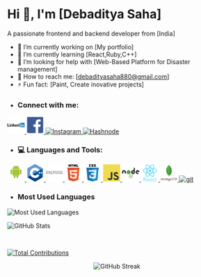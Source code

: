 # Hi 👋, I'm [Debaditya Saha]

A passionate frontend and backend developer from [India]



- 🔭 I’m currently working on [My portfolio]
- 🌱 I’m currently learning [React,Ruby,C++]
- 🤔 I’m looking for help with [Web-Based Platform for Disaster management]
- 👯 How to reach me: [debadityasaha880@gmail.com]
- ⚡ Fun fact: [Paint, Create inovative projects]
- ### Connect with me:

<p align="left">
    <a href="https://www.linkedin.com/in/YOUR-LINKEDIN-USERNAME" target="_blank" rel="noreferrer">
        <img src="https://raw.githubusercontent.com/devicons/devicon/master/icons/linkedin/linkedin-original-wordmark.svg" alt="LinkedIn" width="40" height="40"/>
    </a>
    <a href="https://www.facebook.com/YOUR-FACEBOOK-USERNAME" target="_blank" rel="noreferrer">
        <img src="https://raw.githubusercontent.com/devicons/devicon/master/icons/facebook/facebook-original.svg" alt="Facebook" width="40" height="40"/>
    </a>
    <a href="https://www.instagram.com/YOUR-INSTAGRAM-USERNAME" target="_blank" rel="noreferrer">
        <img src="https://raw.githubusercontent.com/devicons/devicon/master/icons/instagram/instagram-original-wordmark.svg" alt="Instagram" width="40" height="40"/>
    </a>
    <a href="https://hashnode.com/@YOUR-HASHNODE-USERNAME" target="_blank" rel="noreferrer">
        <img src="https://cdn.jsdelivr.net/npm/simple-icons@3.0.1/icons/hashnode.svg" alt="Hashnode" width="40" height="40"/>
    </a>
</p>


- ### 💻 Languages and Tools:

<p align="left">
    <a href="https://developer.android.com" target="_blank" rel="noreferrer">
        <img src="https://raw.githubusercontent.com/devicons/devicon/master/icons/android/android-original-wordmark.svg" alt="android" width="40" height="40"/>
    </a>
    <a href="https://www.w3schools.com/cpp/" target="_blank" rel="noreferrer">
        <img src="https://raw.githubusercontent.com/devicons/devicon/master/icons/cplusplus/cplusplus-original.svg" alt="cplusplus" width="40" height="40"/>
    </a>
    <a href="https://expressjs.com" target="_blank" rel="noreferrer">
        <img src="https://raw.githubusercontent.com/devicons/devicon/master/icons/express/express-original-wordmark.svg" alt="express" width="40" height="40"/>
    </a>
    <a href="https://www.w3.org/html/" target="_blank" rel="noreferrer">
        <img src="https://raw.githubusercontent.com/devicons/devicon/master/icons/html5/html5-original-wordmark.svg" alt="html5" width="40" height="40"/>
    </a>
    <a href="https://www.w3schools.com/css/" target="_blank" rel="noreferrer">
        <img src="https://raw.githubusercontent.com/devicons/devicon/master/icons/css3/css3-original-wordmark.svg" alt="css3" width="40" height="40"/>
    </a>
    <a href="https://developer.mozilla.org/en-US/docs/Web/JavaScript" target="_blank" rel="noreferrer">
        <img src="https://raw.githubusercontent.com/devicons/devicon/master/icons/javascript/javascript-original.svg" alt="javascript" width="40" height="40"/>
    </a>
    <a href="https://nodejs.org" target="_blank" rel="noreferrer">
        <img src="https://raw.githubusercontent.com/devicons/devicon/master/icons/nodejs/nodejs-original-wordmark.svg" alt="nodejs" width="40" height="40"/>
    </a>
    <a href="https://reactjs.org/" target="_blank" rel="noreferrer">
        <img src="https://raw.githubusercontent.com/devicons/devicon/master/icons/react/react-original-wordmark.svg" alt="react" width="40" height="40"/>
    </a>
    <a href="https://www.mongodb.com/" target="_blank" rel="noreferrer">
        <img src="https://raw.githubusercontent.com/devicons/devicon/master/icons/mongodb/mongodb-original-wordmark.svg" alt="mongodb" width="40" height="40"/>
    </a>
    <a href="https://git-scm.com/" target="_blank" rel="noreferrer">
        <img src="https://www.vectorlogo.zone/logos/git-scm/git-scm-icon.svg" alt="git" width="40" height="40"/>
    </a>
</p>
  
- ### Most Used Languages

<p align="left">
  <img src="https://github-readme-stats.vercel.app/api/top-langs/?username=Debaditya05-gif&layout=compact" alt="Most Used Languages" />
</p>


<p align="left">
  <img src="https://github-readme-stats.vercel.app/api?username=Debaditya05-gif&show_icons=true" alt="GitHub Stats" />
</p>

<br>

[![Total Contributions](https://github-readme-stats.vercel.app/api?username=Debaditya05-gif&show_icons=true&include_all_commits=true&count_private=true)]()

<p align="center">
  <img src="https://github-readme-streak-stats.herokuapp.com/?user=Smaranika2005&theme=dark" alt="GitHub Streak" />
</p>

